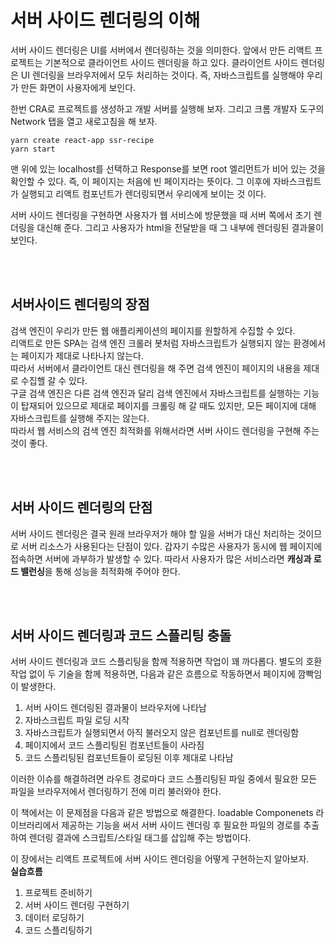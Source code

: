 # 서버 사이드 렌더링의 이해

서버 사이드 렌더링은 UI를 서버에서 렌더링하는 것을 의미한다. 앞에서 만든 리액트 프로젝트는 기본적으로 클라이언트 사이드 렌더링을 하고 있다. 클라이언트 사이드 렌더링은 UI 렌더링을 브라우저에서 모두 처리하는 것이다. 즉, 자바스크립트를 실행해야 우리가 만든 화면이 사용자에게 보인다.

한번 CRA로 프로젝트를 생성하고 개발 서버를 실행해 보자. 그리고 크롬 개발자 도구의 Network 탭을 열고 새로고침을 해 보자.

```
yarn create react-app ssr-recipe
yarn start
```

맨 위에 있는 localhost를 선택하고 Response를 보면 root 엘리먼트가 비어 있는 것을 확인할 수 있다. 즉, 이 페이지는 처음에 빈 페이지라는 뜻이다. 그 이후에 자바스크립트가 실행되고 리액트 컴포넌트가 렌더링되면서 우리에게 보이는 것 이다.

서버 사이드 렌더링을 구현하면 사용자가 웹 서비스에 방문했을 때 서버 쪽에서 초기 렌더링을 대신해 준다. 그리고 사용자가 html을 전달받을 때 그 내부에 렌더링된 결과물이 보인다.

<br>
<br>

## 서버사이드 렌더링의 장점

검색 엔진이 우리가 만든 웹 애플리케이션의 페이지를 원할하게 수집할 수 있다.  
리액트로 만든 SPA는 검색 엔진 크롤러 봇처럼 자바스크립트가 실행되지 않는 환경에서는 페이지가 제대로 나타나지 않는다.  
따라서 서버에서 클라이언트 대신 렌더링을 해 주면 검색 엔진이 페이지의 내용을 제대로 수집핼 갈 수 있다.  
구글 검색 엔진은 다른 검색 엔진과 달리 검색 엔진에서 자바스크립트를 실행하는 기능이 탑재되어 있으므로 제대로 페이지를 크롤링 해 갈 때도 있지만, 모든 페이지에 대해 자바스크립트를 실행해 주지는 않는다.  
따라서 웹 서비스의 검색 엔진 최적화를 위해서라면 서버 사이드 렌더링을 구현해 주는 것이 좋다.

<br>
<br>

## 서버 사이드 렌더링의 단점

서버 사이드 렌더링은 결국 원래 브라우저가 해야 할 일을 서버가 대신 처리하는 것이므로 서버 리소스가 사용된다는 단점이 있다. 갑자기 수많은 사용자가 동시에 웹 페이지에 접속하면 서버에 과부하가 발생할 수 있다. 따라서 사용자가 많은 서비스라면 **캐싱과 로드 밸런싱**을 통해 성능을 최적화해 주어야 한다.

<br>
<br>

## 서버 사이드 렌더링과 코드 스플리팅 충돌

서버 사이드 렌더링과 코드 스플리팅을 함께 적용하면 작업이 꽤 까다롭다. 별도의 호환 작업 없이 두 기술을 함께 적용하면, 다음과 같은 흐름으로 작동하면서 페이지에 깜빡임이 발생한다.

1. 서버 사이드 렌더링된 결과물이 브라우저에 나타남
2. 자바스크립트 파일 로딩 시작
3. 자바스크립트가 실행되면서 아직 불러오지 않은 컴포넌트를 null로 렌더링함
4. 페이지에서 코드 스플리팅된 컴포넌트들이 사라짐
5. 코드 스플리팅된 컴포넌트들이 로딩된 이후 제대로 나타남

이러한 이슈를 해결하려면 라우트 경로마다 코드 스플리팅된 파일 중에서 필요한 모든 파일을 브라우저에서 렌더링하기 전에 미리 불러와야 한다.

이 책에서는 이 문제점을 다음과 같은 방법으로 해결한다. loadable Componenets 라이브러리에서 제공하는 기능을 써서 서버 사이드 렌더링 후 필요한 파일의 경로를 추출하여 렌더링 결과에 스크립트/스타일 태그를 삽입해 주는 방법이다.

이 장에서는 리액트 프로젝트에 서버 사이드 렌더링을 어떻게 구현하는지 알아보자.  
**실습흐름**

1. 프로젝트 준비하기
2. 서버 사이드 렌더링 구현하기
3. 데이터 로딩하기
4. 코드 스플리팅하기
